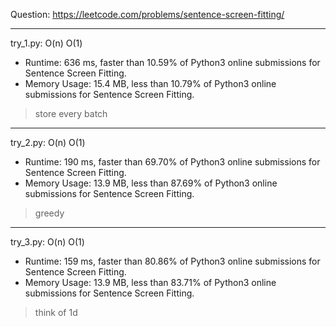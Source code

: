 Question: https://leetcode.com/problems/sentence-screen-fitting/

---

try_1.py: O(n) O(1)

* Runtime: 636 ms, faster than 10.59% of Python3 online submissions for Sentence Screen Fitting.
* Memory Usage: 15.4 MB, less than 10.79% of Python3 online submissions for Sentence Screen Fitting.

> store every batch

---

try_2.py: O(n) O(1)

* Runtime: 190 ms, faster than 69.70% of Python3 online submissions for Sentence Screen Fitting.
* Memory Usage: 13.9 MB, less than 87.69% of Python3 online submissions for Sentence Screen Fitting.

> greedy

---

try_3.py: O(n) O(1)

* Runtime: 159 ms, faster than 80.86% of Python3 online submissions for Sentence Screen Fitting.
* Memory Usage: 13.9 MB, less than 83.71% of Python3 online submissions for Sentence Screen Fitting.

> think of 1d
